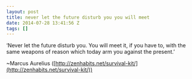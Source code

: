 ```yaml
---
layout: post
title: never let the future disturb you you will meet
date: 2014-07-28 13:41:56 Z
tags: []
---
```

‘Never let the future disturb you. You will meet it, if you have to, with the same weapons of reason which today arm you against the present.’

~Marcus Aurelius ([http://zenhabits.net/survival-kit/](http://zenhabits.net/survival-kit/))

